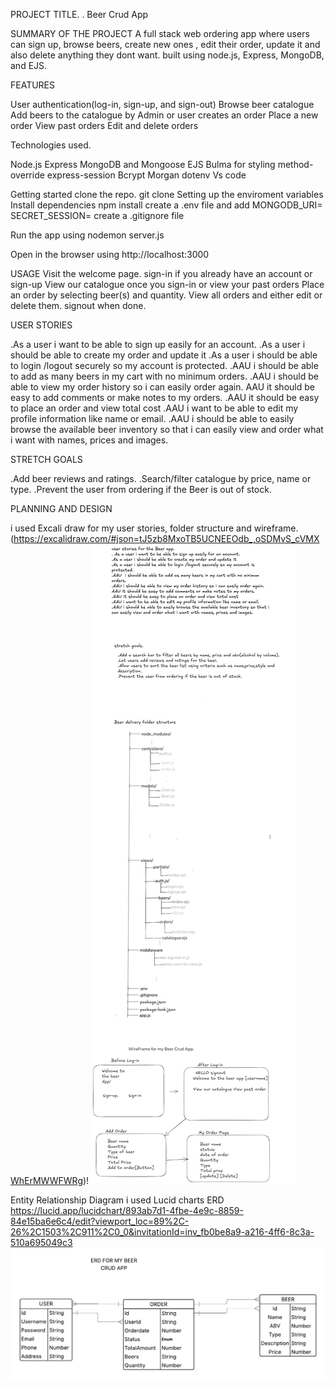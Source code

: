 PROJECT TITLE.
. Beer Crud App

SUMMARY OF THE PROJECT
A full stack web ordering app where users can sign up, browse beers, create new ones , edit their order, update it and also delete anything they dont want. built using node.js, Express, MongoDB, and EJS.

FEATURES

User authentication(log-in, sign-up, and sign-out)
Browse beer catalogue
Add beers to the catalogue by Admin or user creates an order 
Place a new order
View past orders
Edit and delete orders

Technologies used.

Node.js
Express
MongoDB and Mongoose
EJS
Bulma for styling
method-override
express-session
Bcrypt
Morgan
dotenv
Vs code

Getting started
clone the repo. git clone [
](https://github.com/Hamza-M-20/crud-beer-project-2.git)
Setting up the enviroment variables
Install dependencies npm install
create a .env file and add 
MONGODB_URI=
SECRET_SESSION=
create a .gitignore file

Run the app using nodemon server.js

Open in the browser using http://localhost:3000

USAGE
Visit the welcome page. sign-in if you already have an account or sign-up
View our catalogue once you sign-in or view your past orders
Place an order by selecting beer(s) and quantity.
View all orders and either edit or delete them.
signout when done.

USER STORIES

.As a user i want to be able to sign up easily for an account.
.As a user i should be able to create my order and update it
.As a user i should be able to login /logout securely so my account is
protected.
.AAU i should be able to add as many beers in my cart with no minimum 
orders.
.AAU i should be able to view my order history so i can easily order again.
AAU it should be easy to add comments or make notes to my orders.
.AAU it should be easy to place an order and view total cost
.AAU i want to be able to edit my profile information like name or email.
.AAU i should be able to easily browse the available beer inventory so that i
can easily view and order what i want with names, prices and images.


STRETCH GOALS

.Add beer reviews and ratings.
.Search/filter catalogue by price, name or type.
.Prevent the user from ordering if the Beer is out of stock.

PLANNING AND DESIGN

i used Excali draw for my user stories, folder structure and wireframe.(https://excalidraw.com/#json=tJ5zb8MxoTB5UCNEEOdb_,oSDMvS_cVMXWhErMWWFWRg)! ![alt text](image-2.png)

Entity Relationship Diagram i used Lucid charts
ERD https://lucid.app/lucidchart/893ab7d1-4fbe-4e9c-8859-84e15ba6e6c4/edit?viewport_loc=89%2C-26%2C1503%2C911%2C0_0&invitationId=inv_fb0be8a9-a216-4ff6-8c3a-510a695049c3 ![alt text](<Blank diagram (1).png>)
